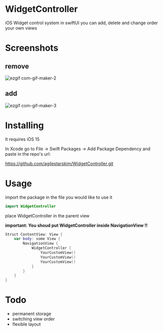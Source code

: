 # WidgetController

iOS Widget control system in swiftUI
you can add, delete and change order your own views

# Screenshots

## remove
![ezgif com-gif-maker-2](https://user-images.githubusercontent.com/79740398/200291433-4a4c62e9-4388-409a-a6e4-ed34f28b15a1.gif)

## add
![ezgif com-gif-maker-3](https://user-images.githubusercontent.com/79740398/200292866-8a73c464-d762-45c4-8167-a83b473c6c41.gif)

# Installing

It requires iOS 15

In Xcode go to File -> Swift Packages -> Add Package Dependency and paste in the repo's url: 

https://github.com/agilestarskim/WidgetController.git

# Usage

import the package in the file you would like to use it

```swift
import WidgetController
```

place WidgetController in the parent view

**important: You shoud put WidgetController inside NavigationView !!**

```swift
Struct ContentView: View {
    var body: some View {
        NavigationView {
            WidgetController {
                YourCustomView()
                YourCustomView()
                YourCustomView()
            }
        }   
    }
}
```

# Todo

* permanent storage 
* switching view order
* flexible layout
